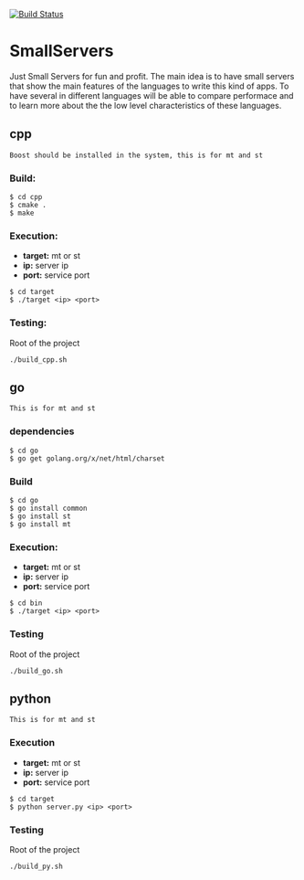 
[![Build Status](https://travis-ci.org/lalanne/SmallServers.svg?branch=develop)](https://travis-ci.org/lalanne/SmallServers)

# SmallServers
Just Small Servers for fun  and profit. 
The main idea is to have small servers that show the main features of the languages to write this kind 
of apps. To have several in different languages will be able to compare performace and to learn more about 
the the low level characteristics of these languages.

## cpp
    Boost should be installed in the system, this is for mt and st
### Build:
```
$ cd cpp
$ cmake .
$ make
```
### Execution:
 - **target:** mt or st
 - **ip:** server ip
 - **port:** service port
```
$ cd target
$ ./target <ip> <port>
```
### Testing:
Root of the project
```
./build_cpp.sh
```
## go
    This is for mt and st
### dependencies
```
$ cd go
$ go get golang.org/x/net/html/charset
```
### Build
```
$ cd go
$ go install common
$ go install st
$ go install mt
```
### Execution:
 - **target:** mt or st
 - **ip:** server ip
 - **port:** service port
```
$ cd bin
$ ./target <ip> <port>
```
### Testing
Root of the project
```
./build_go.sh
```
## python
    This is for mt and st
### Execution
 - **target:** mt or st
 - **ip:** server ip
 - **port:** service port
```
$ cd target
$ python server.py <ip> <port>
```
### Testing
Root of the project
```
./build_py.sh
```


